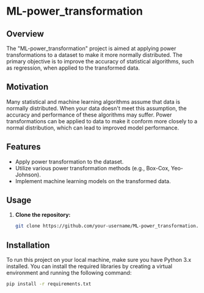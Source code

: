 # ML-power_transformation

## Overview

The "ML-power_transformation" project is aimed at applying power transformations to a dataset to make it more normally distributed. The primary objective is to improve the accuracy of statistical algorithms, such as regression, when applied to the transformed data.

## Motivation

Many statistical and machine learning algorithms assume that data is normally distributed. When your data doesn't meet this assumption, the accuracy and performance of these algorithms may suffer. Power transformations can be applied to data to make it conform more closely to a normal distribution, which can lead to improved model performance.

## Features

- Apply power transformation to the dataset.
- Utilize various power transformation methods (e.g., Box-Cox, Yeo-Johnson).
- Implement machine learning models on the transformed data.

## Usage

1. **Clone the repository:**

   ```bash
   git clone https://github.com/your-username/ML-power_transformation.git
   
## Installation

To run this project on your local machine, make sure you have Python 3.x installed. You can install the required libraries by creating a virtual environment and running the following command:

```bash
pip install -r requirements.txt
